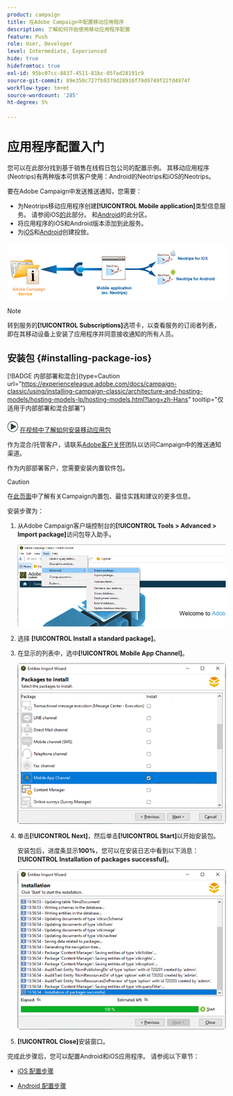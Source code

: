 ```yaml
---
product: campaign
title: 在Adobe Campaign中配置移动应用程序
description: 了解如何开始使用移动应用程序配置
feature: Push
role: User, Developer
level: Intermediate, Experienced
hide: true
hidefromtoc: true
exl-id: 95bc07cc-8837-4511-81bc-05fad28191c9
source-git-commit: 89e350c727fb9379d28916f79d9749f22fd4974f
workflow-type: tm+mt
source-wordcount: '285'
ht-degree: 5%

---
```


# 应用程序配置入门



您可以在此部分找到基于销售在线假日包公司的配置示例。 其移动应用程序(Neotrips)有两种版本可供客户使用：Android的Neotrips和iOS的Neotrips。

要在Adobe Campaign中发送推送通知，您需要：

* 为Neotrips移动应用程序创建&#x200B;**[!UICONTROL Mobile application]**&#x200B;类型信息服务。 请参阅iOS[的](configuring-the-mobile-application.md#configuring-ios-service)此部分。 和[Android](configuring-the-mobile-application-android.md#configuring-android-service)的此分区。
* 将应用程序的iOS和Android版本添加到此服务。
* 为[iOS](create-notifications-ios.md)和[Android](create-notifications-android.md)创建投放。

![](assets/nmac_service_diagram.png)

>[!NOTE]
>
>转到服务的&#x200B;**[!UICONTROL Subscriptions]**&#x200B;选项卡，以查看服务的订阅者列表，即在其移动设备上安装了应用程序并同意接收通知的所有人员。

## 安装包 {#installing-package-ios}

[!BADGE 内部部署和混合]{type=Caution url="https://experienceleague.adobe.com/docs/campaign-classic/using/installing-campaign-classic/architecture-and-hosting-models/hosting-models-lp/hosting-models.html?lang=zh-Hans" tooltip="仅适用于内部部署和混合部署"}

![](assets/do-not-localize/how-to-video.png) [在视频中了解如何安装移动应用包](https://experienceleague.adobe.com/docs/campaign-classic-learn/tutorials/sending-messages/push-channel/installing-the-mobile-app-channel.html?lang=zh-Hans#sending-messages)

作为混合/托管客户，请联系[Adobe客户关怀](https://helpx.adobe.com/cn/enterprise/admin-guide.html/enterprise/using/support-for-experience-cloud.ug.html)团队以访问Campaign中的推送通知渠道。

作为内部部署客户，您需要安装内置软件包。

>[!CAUTION]
>
>在[此页面](../../installation/using/installing-campaign-standard-packages.md)中了解有关Campaign内置包、最佳实践和建议的更多信息。

安装步骤为：

1. 从Adobe Campaign客户端控制台的&#x200B;**[!UICONTROL Tools > Advanced > Import package]**&#x200B;访问包导入助手。

   ![](assets/package_ios.png)

1. 选择 **[!UICONTROL Install a standard package]**。

1. 在显示的列表中，选中&#x200B;**[!UICONTROL Mobile App Channel]**。

   ![](assets/package_ios_2.png)

1. 单击&#x200B;**[!UICONTROL Next]**，然后单击&#x200B;**[!UICONTROL Start]**&#x200B;以开始安装包。

   安装包后，进度条显示&#x200B;**100%**，您可以在安装日志中看到以下消息： **[!UICONTROL Installation of packages successful]**。

   ![](assets/package_ios_3.png)

1. **[!UICONTROL Close]**&#x200B;安装窗口。

完成此步骤后，您可以配置Android和iOS应用程序。
请参阅以下章节：

* [iOS 配置步骤](configuring-the-mobile-application.md)

* [Android 配置步骤](configuring-the-mobile-application-android.md)
